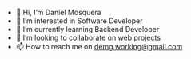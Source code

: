 - 👋 Hi, I’m Daniel Mosquera
- 👀 I’m interested in Software Developer
- 🌱 I’m currently learning Backend Developer
- 💞️ I’m looking to collaborate on web projects
- 📫 How to reach me on demg.working@gmail.com

<!---
demosquerag/demosquerag is a ✨ special ✨ repository because its `README.md` (this file) appears on your GitHub profile.
You can click the Preview link to take a look at your changes.
--->

